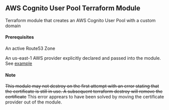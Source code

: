 ## AWS Cognito User Pool Terraform Module

Terraform module that creates an AWS Cognito User Pool with a custom
domain

#### Prerequisites
An active Route53 Zone

An us-east-1 AWS provider explicitly declared and passed into the module. See [example](examples/default/main.tf)

#### Note 
~~This module may not destroy on the first attempt with an error stating 
that the certificate is still in use.  A subsequent terraform destroy will
remove the certificate~~ This error apprears to have been solved by moving the certificate provider out of the module.